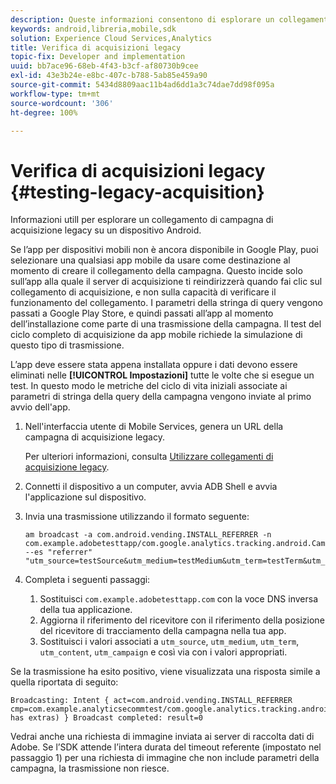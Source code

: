 ```yaml
---
description: Queste informazioni consentono di esplorare un collegamento di campagna di acquisizione legacy su un dispositivo Android.
keywords: android,libreria,mobile,sdk
solution: Experience Cloud Services,Analytics
title: Verifica di acquisizioni legacy
topic-fix: Developer and implementation
uuid: bb7ace96-68eb-4f43-b3cf-af80730b9cee
exl-id: 43e3b24e-e8bc-407c-b788-5ab85e459a90
source-git-commit: 5434d8809aac11b4ad6dd1a3c74dae7dd98f095a
workflow-type: tm+mt
source-wordcount: '306'
ht-degree: 100%

---
```


# Verifica di acquisizioni legacy {#testing-legacy-acquisition}

Informazioni utilI per esplorare un collegamento di campagna di acquisizione legacy su un dispositivo Android.

Se l’app per dispositivi mobili non è ancora disponibile in Google Play, puoi selezionare una qualsiasi app mobile da usare come destinazione al momento di creare il collegamento della campagna. Questo incide solo sull’app alla quale il server di acquisizione ti reindirizzerà quando fai clic sul collegamento di acquisizione, e non sulla capacità di verificare il funzionamento del collegamento. I parametri della stringa di query vengono passati a Google Play Store, e quindi passati all’app al momento dell’installazione come parte di una trasmissione della campagna. Il test del ciclo completo di acquisizione da app mobile richiede la simulazione di questo tipo di trasmissione.

L’app deve essere stata appena installata oppure i dati devono essere eliminati nelle **[!UICONTROL Impostazioni]** tutte le volte che si esegue un test. In questo modo le metriche del ciclo di vita iniziali associate ai parametri di stringa della query della campagna vengono inviate al primo avvio dell&#39;app.

1. Nell&#39;interfaccia utente di Mobile Services, genera un URL della campagna di acquisizione legacy.

   Per ulteriori informazioni, consulta [Utilizzare collegamenti di acquisizione legacy](/help/using/acquisition-main/c-marketing-links-builder/t-create-edit-adobe-links/c-use-legacy-acquisition-links/c-use-legacy-acquisition-links.md).
1. Connetti il dispositivo a un computer, avvia ADB Shell e avvia l&#39;applicazione sul dispositivo.
1. Invia una trasmissione utilizzando il formato seguente:

   ```
   am broadcast -a com.android.vending.INSTALL_REFERRER -n com.example.adobetesttapp/com.google.analytics.tracking.android.CampaignTrackingReceiver --es "referrer" "utm_source=testSource&utm_medium=testMedium&utm_term=testTerm&utm_content=testContent&utm_campaign=testCampaign&trackingcode=trackingvalue"
   ```

1. Completa i seguenti passaggi:
   1. Sostituisci `com.example.adobetesttapp.com` con la voce DNS inversa della tua applicazione.
   1. Aggiorna il riferimento del ricevitore con il riferimento della posizione del ricevitore di tracciamento della campagna nella tua app.
   1. Sostituisci i valori associati a `utm_source`, `utm_medium`, `utm_term`, `utm_content`, `utm_campaign` e così via con i valori appropriati.

Se la trasmissione ha esito positivo, viene visualizzata una risposta simile a quella riportata di seguito:

```
Broadcasting: Intent { act=com.android.vending.INSTALL_REFERRER cmp=com.example.analyticsecommtest/com.google.analytics.tracking.android.AnalyticsReceiver has extras) } Broadcast completed: result=0
```

Vedrai anche una richiesta di immagine inviata ai server di raccolta dati di Adobe. Se l’SDK attende l’intera durata del timeout referente (impostato nel passaggio 1) per una richiesta di immagine che non include parametri della campagna, la trasmissione non riesce.
